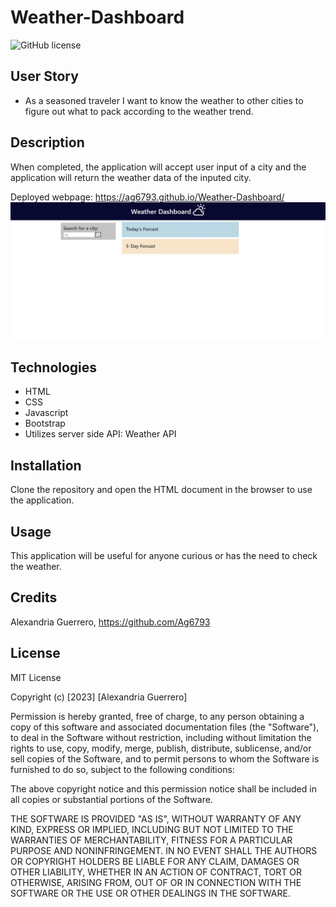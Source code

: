 # Weather-Dashboard
![GitHub license](https://img.shields.io/badge/license-MIT-red.svg)

## User Story
* As a seasoned traveler I want to know the weather to other cities to figure out what to pack according to the weather trend.

## Description
When completed, the application will accept user input of a city and the application will return the weather data of the inputed city.


Deployed webpage: https://ag6793.github.io/Weather-Dashboard/
![Screenshot_9_15](./assets/images/screenshot.jpg)





## Technologies
* HTML 
* CSS 
* Javascript
* Bootstrap
* Utilizes server side API: Weather API

## Installation
Clone the repository and open the HTML document in the browser to use the application.

## Usage
This application will be useful for anyone curious or has the need to check the weather.

## Credits
Alexandria Guerrero, https://github.com/Ag6793

## License

MIT License

Copyright (c) [2023] [Alexandria Guerrero]

Permission is hereby granted, free of charge, to any person obtaining a copy
of this software and associated documentation files (the "Software"), to deal
in the Software without restriction, including without limitation the rights
to use, copy, modify, merge, publish, distribute, sublicense, and/or sell
copies of the Software, and to permit persons to whom the Software is
furnished to do so, subject to the following conditions:

The above copyright notice and this permission notice shall be included in all
copies or substantial portions of the Software.

THE SOFTWARE IS PROVIDED "AS IS", WITHOUT WARRANTY OF ANY KIND, EXPRESS OR
IMPLIED, INCLUDING BUT NOT LIMITED TO THE WARRANTIES OF MERCHANTABILITY,
FITNESS FOR A PARTICULAR PURPOSE AND NONINFRINGEMENT. IN NO EVENT SHALL THE
AUTHORS OR COPYRIGHT HOLDERS BE LIABLE FOR ANY CLAIM, DAMAGES OR OTHER
LIABILITY, WHETHER IN AN ACTION OF CONTRACT, TORT OR OTHERWISE, ARISING FROM,
OUT OF OR IN CONNECTION WITH THE SOFTWARE OR THE USE OR OTHER DEALINGS IN THE
SOFTWARE.